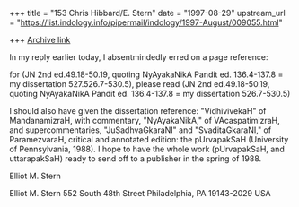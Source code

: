 +++
title = "153 Chris Hibbard/E. Stern"
date = "1997-08-29"
upstream_url = "https://list.indology.info/pipermail/indology/1997-August/009055.html"

+++
[Archive link](https://list.indology.info/pipermail/indology/1997-August/009055.html)

In my reply earlier today, I absentmindedly erred on a page reference:

for (JN 2nd ed.49.18-50.19, quoting NyAyakaNikA Pandit ed. 136.4-137.8 = my
dissertation 527.526.7-530.5), please read (JN 2nd ed.49.18-50.19, quoting
NyAyakaNikA Pandit ed. 136.4-137.8 = my dissertation 526.7-530.5)

I should also have given the dissertation reference: "VidhivivekaH" of
MandanamizraH, with commentary, "NyAyakaNikA," of VAcaspatimizraH, and
supercommentaries, "JuSadhvaGkaraNI" and "SvaditaGkaraNI," of ParamezvaraH,
critical and annotated edition: the pUrvapakSaH (University of
Pennsylvania, 1988). I hope to have the whole work (pUrvapakSaH, and
uttarapakSaH) ready to send off to a publisher in the spring of 1988.

Elliot M. Stern

Elliot M. Stern
552 South 48th Street
Philadelphia, PA 19143-2029
USA






